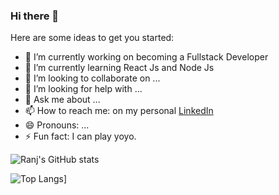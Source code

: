 ### Hi there 👋

Here are some ideas to get you started:

- 🔭 I’m currently working on becoming a Fullstack Developer
- 🌱 I’m currently learning React Js and Node Js
- 👯 I’m looking to collaborate on ...
- 🤔 I’m looking for help with ...
- 💬 Ask me about ...
- 📫 How to reach me: on my personal [LinkedIn](https://www.linkedin.com/in/ranj-jalal-8aa39b215/)
- 😄 Pronouns: ...
- ⚡ Fun fact: I can play yoyo.

![Ranj's GitHub stats](https://github-readme-stats.vercel.app/api?username=RanjDev&count_private=true&show_icons=true&theme=tokyonight)


![Top Langs](https://github-readme-stats.vercel.app/api/top-langs/?username=RanjDev&layout=compact&theme=tokyonight)]
